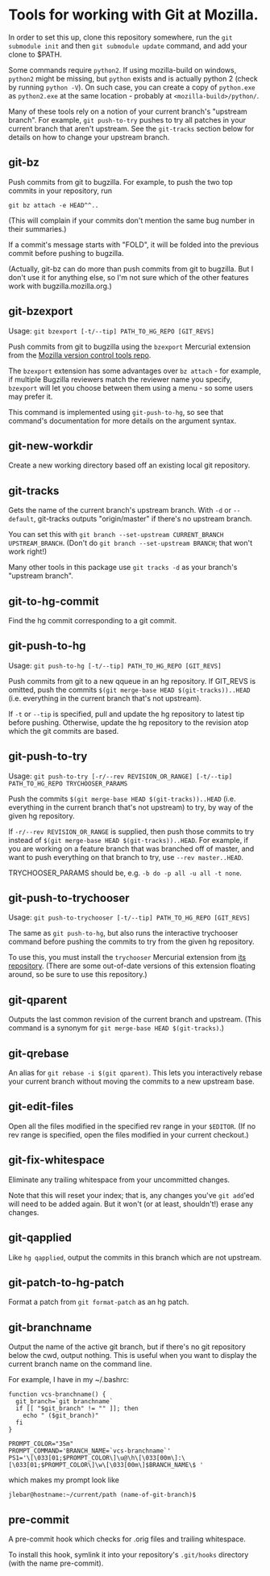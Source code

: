 # Tools for working with Git at Mozilla.

In order to set this up, clone this repository somewhere,
run the `git submodule init` and then `git submodule update`
command, and add your clone to $PATH.

Some commands require `python2`. If using mozilla-build on windows, `python2`
might be missing, but `python` exists and is actually python 2 (check by running
`python -V`). On such case, you can create a copy of `python.exe` as `python2.exe`
at the same location - probably at `<mozilla-build>/python/`.

Many of these tools rely on a notion of your current branch's "upstream
branch".  For example, `git push-to-try` pushes to try all patches in your
current branch that aren't upstream.  See the `git-tracks` section below for
details on how to change your upstream branch.

## git-bz

Push commits from git to bugzilla.  For example, to push the two top commits in
your repository, run

    git bz attach -e HEAD^^..

(This will complain if your commits don't mention the same bug number in their
summaries.)

If a commit's message starts with "FOLD", it will be folded into the previous
commit before pushing to bugzilla.

(Actually, git-bz can do more than push commits from git to bugzilla.  But I
don't use it for anything else, so I'm not sure which of the other features
work with bugzilla.mozilla.org.)

## git-bzexport

Usage: `git bzexport [-t/--tip] PATH_TO_HG_REPO [GIT_REVS]`

Push commits from git to bugzilla using the `bzexport` Mercurial extension from
the [Mozilla version control tools repo](https://hg.mozilla.org/hgcustom/version-control-tools).

The `bzexport` extension has some advantages over `bz attach` - for example, if
multiple Bugzilla reviewers match the reviewer name you specify, `bzexport` will
let you choose between them using a menu - so some users may prefer it.

This command is implemented using `git-push-to-hg`, so see that command's
documentation for more details on the argument syntax.

## git-new-workdir

Create a new working directory based off an existing local git repository.

## git-tracks

Gets the name of the current branch's upstream branch.  With `-d` or
`--default`, git-tracks outputs "origin/master" if there's no upstream branch.

You can set this with `git branch --set-upstream CURRENT_BRANCH
UPSTREAM_BRANCH`.  (Don't do `git branch --set-upstream BRANCH`; that won't
work right!)

Many other tools in this package use `git tracks -d` as your branch's "upstream
branch".

## git-to-hg-commit

Find the hg commit corresponding to a git commit.

## git-push-to-hg

Usage: `git push-to-hg [-t/--tip] PATH_TO_HG_REPO [GIT_REVS]`

Push commits from git to a new qqueue in an hg repository.  If GIT\_REVS is
omitted, push the commits `$(git merge-base HEAD $(git-tracks))..HEAD` (i.e.
everything in the current branch that's not upstream).

If `-t` or `--tip` is specified, pull and update the hg repository to latest
tip before pushing.  Otherwise, update the hg repository to the revision atop
which the git commits are based.

## git-push-to-try

Usage: `git push-to-try [-r/--rev REVISION_OR_RANGE] [-t/--tip] PATH_TO_HG_REPO TRYCHOOSER_PARAMS`

Push the commits `$(git merge-base HEAD $(git-tracks))..HEAD` (i.e. everything
in the current branch that's not upstream) to try, by way of the given hg
repository.

If `-r/--rev REVISION_OR_RANGE` is supplied, then push those commits to try
instead of `$(git merge-base HEAD $(git-tracks))..HEAD`. For example, if you are
working on a feature branch that was branched off of master, and want to push
everything on that branch to try, use `--rev master..HEAD`.

TRYCHOOSER\_PARAMS should be, e.g. `-b do -p all -u all -t none`.

## git-push-to-trychooser

Usage: `git push-to-trychooser [-t/--tip] PATH_TO_HG_REPO [GIT_REVS]`

The same as `git push-to-hg`, but also runs the interactive trychooser command
before pushing the commits to try from the given hg repository.

To use this, you must install the `trychooser` Mercurial extension from
[its repository](https://bitbucket.org/sfink/trychooser). (There are some
out-of-date versions of this extension floating around, so be sure to use this
repository.)

## git-qparent

Outputs the last common revision of the current branch and upstream.
(This command is a synonym for `git merge-base HEAD $(git-tracks)`.)

## git-qrebase

An alias for `git rebase -i $(git qparent)`.  This lets you interactively
rebase your current branch without moving the commits to a new upstream base.

## git-edit-files

Open all the files modified in the specified rev range in your `$EDITOR`.  (If
no rev range is specified, open the files modified in your current checkout.)

## git-fix-whitespace

Eliminate any trailing whitespace from your uncommitted changes.

Note that this will reset your index; that is, any changes you've `git add`'ed
will need to be added again.  But it won't (or at least, shouldn't!) erase
any changes.

## git-qapplied

Like `hg qapplied`, output the commits in this branch which are not upstream.

## git-patch-to-hg-patch

Format a patch from `git format-patch` as an hg patch.

## git-branchname

Output the name of the active git branch, but if there's no git repository
below the cwd, output nothing.  This is useful when you want to display the
current branch name on the command line.

For example, I have in my ~/.bashrc:

    function vcs-branchname() {
      git_branch=`git branchname`
      if [[ "$git_branch" != "" ]]; then
        echo " ($git_branch)"
      fi
    }

    PROMPT_COLOR="35m"
    PROMPT_COMMAND='BRANCH_NAME=`vcs-branchname`'
    PS1='\[\033[01;$PROMPT_COLOR\]\u@\h\[\033[00m\]:\[\033[01;$PROMPT_COLOR\]\w\[\033[00m\]$BRANCH_NAME\$ '

which makes my prompt look like

    jlebar@hostname:~/current/path (name-of-git-branch)$

## pre-commit

A pre-commit hook which checks for .orig files and trailing whitespace.

To install this hook, symlink it into your repository's `.git/hooks` directory (with the name pre-commit).
